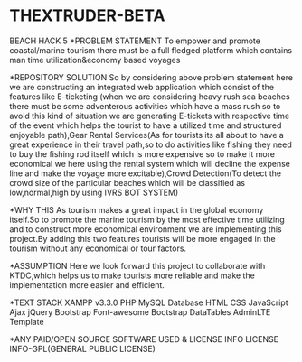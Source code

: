 # THEXTRUDER-BETA
BEACH HACK 5
*PROBLEM STATEMENT
To empower and promote coastal/marine tourism there must be a full fledged platform which contains man time utilization&economy based voyages

*REPOSITORY SOLUTION
So by considering above problem statement here we are constructing an integrated web application which consist of the features like E-ticketing
(when we are considering heavy rush sea beaches there must be some adventerous activities which have a mass rush so to avoid this kind
of situation we are generating E-tickets with respective time of the event which helps the tourist to have a utilized time and structured 
enjoyable path),Gear Rental Services(As for tourists its all about to have a great experience in their travel path,so to do activities like fishing
they need to buy the fishing rod itself which is more expensive so to make it more economical we here using the rental system which will 
decline the expense line and make the voyage more excitable),Crowd Detection(To detect the crowd size of the particular beaches which will be 
classified as low,normal,high by using IVRS BOT SYSTEM)

*WHY THIS
As tourism makes a great impact in the global economy itself.So to promote the marine tourism by the most effective time utilizing and to
construct more economical environment we are implementing this project.By adding this two features tourists will be more engaged in the tourism
without any economical or tour factors.

*ASSUMPTION
Here we look forward this project to collaborate with KTDC,which helps us to make tourists more reliable and make the implementation more 
easier and efficient.

*TEXT STACK
XAMPP v3.3.0
PHP
MySQL Database
HTML
CSS
JavaScript
Ajax
jQuery
Bootstrap
Font-awesome
Bootstrap DataTables
AdminLTE Template

*ANY PAID/OPEN SOURCE SOFTWARE USED & LICENSE INFO
LICENSE INFO-GPL(GENERAL PUBLIC LICENSE)
